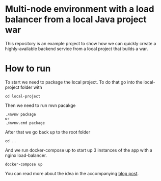 # Multi-node environment with a load balancer from a local Java project war

This repository is an example project to show how we can quickly create a highly-available backend service from a local project that builds a war.

# How to run

To start we need to package the local project. 
To do that go into the local-project folder with

    cd local-project
  
Then we need to run mvn pacakge
  
    ./mvnw package 
    or 
    ./mvnw.cmd package 
 
After that we go back up to the root folder

    cd ..

And we run docker-compose up to start up 3 instances of the app with a nginx load-balancer.

    docker-compose up

You can read more about the idea in the accompanying [blog post](https://devflection.com/posts/2023-01-16-docker-compose-multi-node-local-project).